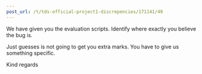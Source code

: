 ```yaml
---
post_url: /t/tds-official-project1-discrepencies/171141/49
---
```

We have given you the evaluation scripts. Identify where exactly you believe the bug is.

Just guesses is not going to get you extra marks. You have to give us something specific.

Kind regards